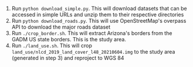1. Run `python download_simple.py`. This will download datasets that can be accessed in simple URLs and unzip them to their respective directories
2. Run `python download_roads.py`. This will use OpenStreetMap's overpass API to download the major roads dataset
3. Run `./crop_border.sh`. This will extract Arizona's borders from the GADM US state borders. This is the study area.
4. Run `./land_use.sh`. This will crop `land_use/nlcd_2019_land_cover_l48_20210604.img` to the study area (generated in step 3) and reproject to WGS 84

